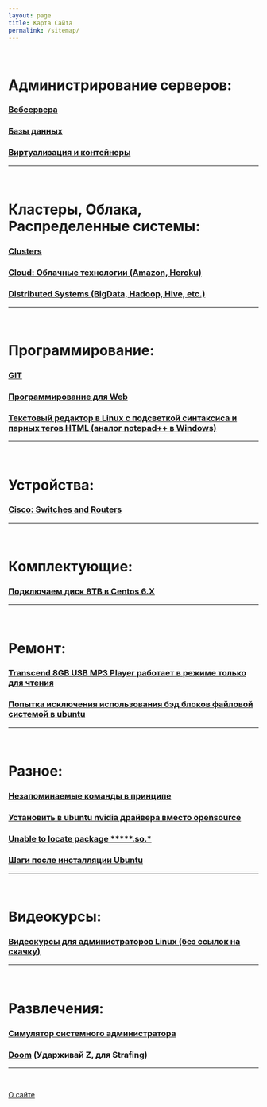 ```yaml
---
layout: page
title: Карта Сайта
permalink: /sitemap/
---
```



<br/>

# Администрирование серверов:

### [Вебсервера](/linux/webservers/)

### [Базы данных](/linux/databases/)  

### [Виртуализация и контейнеры](/linux/virtual/)




______

<br/>

# Кластеры, Облака, Распределенные системы:

### [Clusters](/linux/clusters/)

### [Cloud: Облачные технологии (Amazon, Heroku)](/linux/cloud/)  

### [Distributed Systems (BigData, Hadoop, Hive, etc.)](/linux/distributed-systems/)  

______

<br/>

# Программирование:

### [GIT](/linux/dev/git/)

### [Программирование для Web](/linux/dev/)

### [Текстовый редактор в Linux с подсветкой синтаксиса и парных тегов HTML (аналог notepad++ в Windows)](/linux/editors/)

______

<br/>

# Устройства:

### [Cisco: Switches and Routers](/devices/cisco/routers/)

______

<br/>

# Комплектующие:

### [Подключаем диск 8TB в Centos 6.X](/devices/hdd/seagate/8tb/)


______

<br/>

# Ремонт:


### [Transcend 8GB USB MP3 Player работает в режиме только для чтения](/devices/usb-flash/transcend/8gb/player/)

### [Попытка исключения использования бэд блоков файловой системой в ubuntu ](/linux/ubuntu/get-info-about-hdd/)

______

<br/>

# Разное:

### [Незапоминаемые команды в принципе](/linux/commands/)


### [Установить в ubuntu nvidia драйвера вместо opensource](/ubuntu/drivers/nvidia/)


### [Unable to locate package *****.so.*](/ubuntu/Install-package-for-missing-libraries/)

### [Шаги после инсталляции Ubuntu](/linux/ubuntu/after-installation/)
______

<br/>

# Видеокурсы:

### [Видеокурсы для администраторов Linux (без ссылок на скачку)](/linux/video-courses/)  

______

<br/>

# Развлечения:

### [Симулятор системного администратора](/website/games/sysadm.swf)  

### [Doom](/website/games/doom.swf) (Ударживай Z, для Strafing)  

______

<br/>

[О сайте](/about/)  
